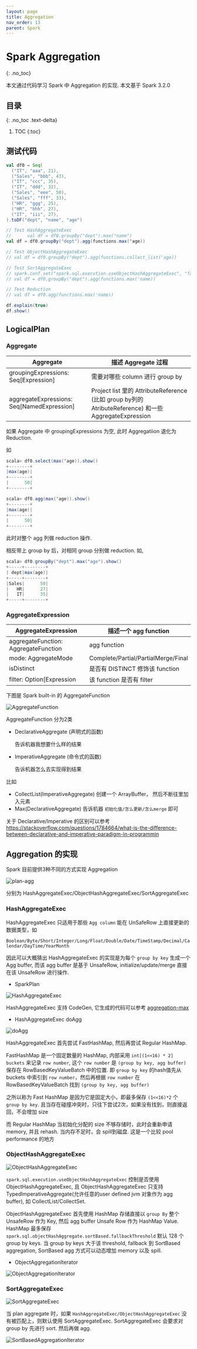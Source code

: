 ```yaml
---
layout: page
title: Aggregation
nav_order: 13 
parent: Spark 
---
```


# Spark Aggregation
{: .no_toc}

本文通过代码学习 Spark 中 Aggregation 的实现. 本文基于 Spark 3.2.0

## 目录
{: .no_toc .text-delta}

1. TOC
{:toc}

## 测试代码

``` scala
val df0 = Seq(
  ("IT", "aaa", 21),
  ("Sales", "bbb", 43),
  ("IT", "ccc", 35),
  ("IT", "ddd", 32),
  ("Sales", "eee", 50),
  ("Sales", "fff", 33),
  ("HR", "ggg", 25),
  ("HR", "hhh", 27),
  ("IT", "iii", 27),
).toDF("dept", "name", "age")

// Test HashAggregateExec
//      val df = df0.groupBy("dept").max("name")
val df = df0.groupBy("dept").agg(functions.max('age))

// Test ObjectHashAggregateExec
// val df = df0.groupBy("dept").agg(functions.collect_list('age))

// Test SortAggregateExec
// spark.conf.set("spark.sql.execution.useObjectHashAggregateExec", "false")
// val df = df0.groupBy("dept").agg(functions.max('name))

// Test Reduction
// val df = df0.agg(functions.max('name))

df.explain(true)
df.show()
```

## LogicalPlan

### Aggregate

| Aggregate | 描述 Aggregate 过程 |
| --- | --- |
| groupingExpressions: Seq[Expression] | 需要对哪些 column 进行 group by |
| aggregateExpressions: Seq[NamedExpression] | Project list 里的 AttributeReference (比如 group by列的 AtributeReference) 和一些 AggregateExpression |

如果 Aggregate 中 groupingExpressions 为空, 此时 Aggregatiion 退化为 Reduction.

如

``` scala
scala> df0.select(max('age)).show()
+--------+
|max(age)|
+--------+
|      50|
+--------+

scala> df0.agg(max('age)).show()
+--------+
|max(age)|
+--------+
|      50|
+--------+
```

此时对整个 agg 列做 reduction 操作.

相反带上 group by 后，对相同 group 分别做 reduction. 如,

``` scala
scala> df0.groupBy("dept").max("age").show()
+-----+--------+
| dept|max(age)|
+-----+--------+
|Sales|      50|
|   HR|      27|
|   IT|      35|
+-----+--------+
```

### AggregateExpression

| AggregateExpression | 描述一个 agg function |
| --- | --- |
| aggregateFunction: AggregateFunction | agg function |
| mode: AggregateMode | Complete/Partial/PartialMerge/Final |
| isDistinct | 是否有 DISTINCT 修饰该 function |
| filter: Option[Expression | 该 function 是否有 filter |

下图是 Spark built-in 的 AggregateFunction

![AggregateFunction](/docs/spark/agg/AggregationFunction.png)

AggregateFunction 分为2类

- DeclarativeAggregate (声明式的函数)
  
  告诉机器我想要什么样的结果

- ImperativeAggregate (命令式的函数)

  告诉机器怎么去实现得到结果

比如

- CollectList(ImperativeAggregate) 创建一个 ArrayBuffer， 然后不断往里加入元素
- Max(DeclarativeAggregate) 告诉机器 `初始化值/怎么更新/怎么merge` 即可

关于 Declarative/Imperative 的区别可以参考 https://stackoverflow.com/questions/1784664/what-is-the-difference-between-declarative-and-imperative-paradigm-in-programmin

## Aggregation 的实现

Spark 目前提供3种不同的方式实现 Aggregation

![plan-agg](/docs/spark/agg/agg-plan_agg.svg)

分别为 HashAggregateExec/ObjectHashAggregateExec/SortAggregateExec

### HashAggregateExec

HashAggregateExec 只适用于那些 `Agg column` 能在 UnSafeRow 上直接更新的数据类型，如

`Boolean/Byte/Short/Integer/Long/Float/Double/Date/TimeStamp/Decimal/Calendar/DayTime/YearMonth`

因此可以大概猜出 HashAggregateExec 的实现是为每个 `group by key` 生成一个 Agg buffer, 而该 agg buffer 是基于 UnsafeRow, initialize/update/merge 直接在该 UnsafeRow 进行操作.

- SparkPlan

![HashAggregateExec](/docs/spark/agg/agg-HashAggregateExec.svg)

HashAggregateExec 支持 CodeGen, 它生成的代码可以参考 [aggregation-max](https://github.com/wbo4958/wbo4958.github.io/blob/master/data/groupby_max.java)

- HashAggregateExec doAgg
  
![doAgg](/docs/spark/agg/agg-HashAgg_doAgg.svg)

HashAggregateExec 首先尝试 FastHashMap, 然后再尝试 Regular HashMap.

FastHashMap 是一个固定数量的 HashMap, 内部采用 `int[(1<<16) * 2] buckets` 来记录 `row number`, 这个 `row number` 是 `(group by key, agg buffer)` 保存在 RowBasedKeyValueBatch 中的位置. 即 `group by key` 的hash值先从 buckets 中索引到 `row number`，然后再根据 `row number` 在 RowBasedKeyValueBatch 找到 `(group by key, agg buffer)`

之所以称为 Fast HashMap 是因为它是固定大小，即最多保存 `(1<<16)*2` 个 `group by key`. 且当存在碰撞冲突时，只往下尝试2次，如果没有找到，则直接返回，不会增加 size

而 Regular HashMap 当初始化分配的 size 不够存储时，此时会重新申请 memory, 并且 rehash. 当内存不足时，会 spill到磁盘. 这是一个比较 pool performance 的地方

### ObjectHashAggregateExec

![ObjectHashAggregateExec](/docs/spark/agg/agg-ObjectHashAggregateExec.svg)

`spark.sql.execution.useObjectHashAggregateExec` 控制是否使用ObjectHashAggregateExec, 且 ObjectHashAggregateExec 只支持 TypedImperativeAggregate(允许任意的user defined jvm 对象作为 agg buffer), 如 CollectList/CollectSet.

ObjectHashAggregateExec 首先使用 HashMap 存储直接以 `group By` 整个 UnsafeRow 作为 Key, 然后 agg buffer Unsafe Row 作为 HashMap Value. HashMap 最多保存 `spark.sql.objectHashAggregate.sortBased.fallbackThreshold` 默认 128 个 group by keys. 当 group by keys 大于该 threshold, fallback 到 SortBased aggregation, SortBased agg 方式可以动态增加 memory 以及 spill.

- ObjectAggregationIterator

![ObjectAggregationIterator](/docs/spark/agg/agg-ObjectAggregationIterator.svg)

### SortAggregateExec

![SortAggregateExec](/docs/spark/agg/agg-SortAggregateExec.svg)

当 plan aggregate 时，如果 `HashAggregateExec/ObjectHashAggregateExec` 没有被匹配上，则默认使用 SortAggregateExec. SortAggregateExec 会要求对 group by 先进行 sort. 然后再做 agg.

![SortBasedAggregationIterator](/docs/spark/agg/agg-SortBasedAggregationIterator.svg)
